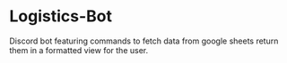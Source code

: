 # Logistics-Bot
Discord bot featuring commands to fetch data from google sheets return them in a formatted view for the user.
